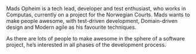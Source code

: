 Mads Opheim is a tech lead, developer and test enthusiast, who works in Computas, currently on a project for the Norwegian Courts. Mads wants to make people awesome, with test-driven development, Domain-driven design and Modern agile as his favourite techniques.

As there are lots of people to make awesome in the sphere of a software project, he’s interested in all phases of the development process.